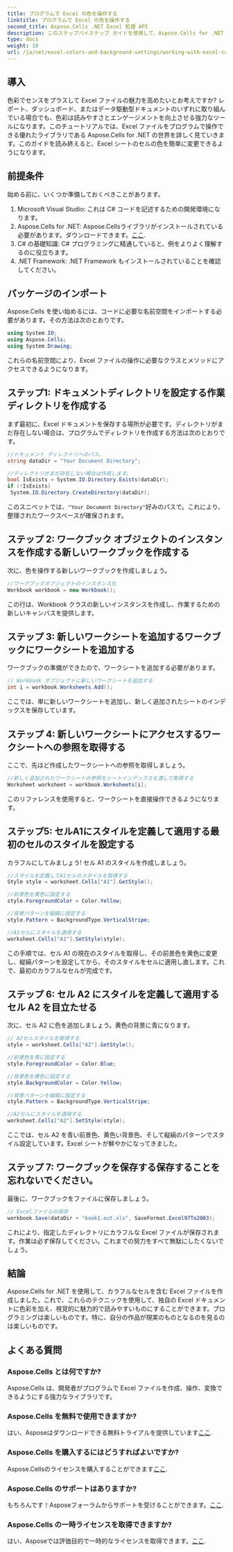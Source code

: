 ```yaml
---
title: プログラムで Excel の色を操作する
linktitle: プログラムで Excel の色を操作する
second_title: Aspose.Cells .NET Excel 処理 API
description: このステップバイステップ ガイドを使用して、Aspose.Cells for .NET を使用して Excel セルの色をプログラムで変更し、データのプレゼンテーションを向上させる方法を学習します。
type: docs
weight: 10
url: /ja/net/excel-colors-and-background-settings/working-with-excel-colors/
---
```

## 導入
色彩でセンスをプラスして Excel ファイルの魅力を高めたいとお考えですか? レポート、ダッシュボード、またはデータ駆動型ドキュメントのいずれに取り組んでいる場合でも、色彩は読みやすさとエンゲージメントを向上させる強力なツールになります。このチュートリアルでは、Excel ファイルをプログラムで操作できる優れたライブラリである Aspose.Cells for .NET の世界を詳しく見ていきます。このガイドを読み終えると、Excel シートのセルの色を簡単に変更できるようになります。

## 前提条件
始める前に、いくつか準備しておくべきことがあります。

1. Microsoft Visual Studio: これは C# コードを記述するための開発環境になります。
2.  Aspose.Cells for .NET: Aspose.Cellsライブラリがインストールされている必要があります。ダウンロードできます。[ここ](https://releases.aspose.com/cells/net/).
3. C# の基礎知識: C# プログラミングに精通していると、例をよりよく理解するのに役立ちます。
4. .NET Framework: .NET Framework もインストールされていることを確認してください。

## パッケージのインポート
Aspose.Cells を使い始めるには、コードに必要な名前空間をインポートする必要があります。その方法は次のとおりです。

```csharp
using System.IO;
using Aspose.Cells;
using System.Drawing;
```

これらの名前空間により、Excel ファイルの操作に必要なクラスとメソッドにアクセスできるようになります。

## ステップ1: ドキュメントディレクトリを設定する作業ディレクトリを作成する

まず最初に、Excel ドキュメントを保存する場所が必要です。ディレクトリがまだ存在しない場合は、プログラムでディレクトリを作成する方法は次のとおりです。

```csharp
//ドキュメント ディレクトリへのパス。
string dataDir = "Your Document Directory";

//ディレクトリがまだ存在しない場合は作成します。
bool IsExists = System.IO.Directory.Exists(dataDir);
if (!IsExists)
 System.IO.Directory.CreateDirectory(dataDir);
```

このスニペットでは、`"Your Document Directory"`好みのパスで。これにより、整理されたワークスペースが確保されます。

## ステップ 2: ワークブック オブジェクトのインスタンスを作成する新しいワークブックを作成する

次に、色を操作する新しいワークブックを作成しましょう。

```csharp
//ワークブックオブジェクトのインスタンス化
Workbook workbook = new Workbook();
```

この行は、Workbook クラスの新しいインスタンスを作成し、作業するための新しいキャンバスを提供します。

## ステップ 3: 新しいワークシートを追加するワークブックにワークシートを追加する

ワークブックの準備ができたので、ワークシートを追加する必要があります。

```csharp
// Workbook オブジェクトに新しいワークシートを追加する
int i = workbook.Worksheets.Add();
```

ここでは、単に新しいワークシートを追加し、新しく追加されたシートのインデックスを保存しています。

## ステップ 4: 新しいワークシートにアクセスするワークシートへの参照を取得する

ここで、先ほど作成したワークシートへの参照を取得しましょう。

```csharp
//新しく追加されたワークシートの参照をシートインデックスを渡して取得する
Worksheet worksheet = workbook.Worksheets[i];
```

このリファレンスを使用すると、ワークシートを直接操作できるようになります。

## ステップ5: セルA1にスタイルを定義して適用する最初のセルのスタイルを設定する

カラフルにしてみましょう! セル A1 のスタイルを作成しましょう。

```csharp
//スタイルを定義してA1セルのスタイルを取得する
Style style = worksheet.Cells["A1"].GetStyle();

//前景色を黄色に設定する
style.ForegroundColor = Color.Yellow;

//背景パターンを縦縞に設定する
style.Pattern = BackgroundType.VerticalStripe;

//A1セルにスタイルを適用する
worksheet.Cells["A1"].SetStyle(style);
```

この手順では、セル A1 の現在のスタイルを取得し、その前景色を黄色に変更し、縦縞パターンを設定してから、そのスタイルをセルに適用し直します。これで、最初のカラフルなセルが完成です。

## ステップ 6: セル A2 にスタイルを定義して適用するセル A2 を目立たせる

次に、セル A2 に色を追加しましょう。黄色の背景に青になります。

```csharp
// A2セルスタイルを取得する
style = worksheet.Cells["A2"].GetStyle();

//前景色を青に設定する
style.ForegroundColor = Color.Blue;

//背景色を黄色に設定する
style.BackgroundColor = Color.Yellow;

//背景パターンを縦縞に設定する
style.Pattern = BackgroundType.VerticalStripe;

//A2セルにスタイルを適用する
worksheet.Cells["A2"].SetStyle(style);
```

ここでは、セル A2 を青い前景色、黄色い背景色、そして縦縞のパターンでスタイル設定しています。Excel シートが鮮やかになってきました。

## ステップ 7: ワークブックを保存する保存することを忘れないでください。

最後に、ワークブックをファイルに保存しましょう。

```csharp
// Excelファイルの保存
workbook.Save(dataDir + "book1.out.xls", SaveFormat.Excel97To2003);
```

これにより、指定したディレクトリにカラフルな Excel ファイルが保存されます。作業は必ず保存してください。これまでの努力をすべて無駄にしたくないでしょう。

## 結論
Aspose.Cells for .NET を使用して、カラフルなセルを含む Excel ファイルを作成しました。これで、これらのテクニックを使用して、独自の Excel ドキュメントに色彩を加え、視覚的に魅力的で読みやすいものにすることができます。プログラミングは楽しいものです。特に、自分の作品が現実のものとなるのを見るのは楽しいものです。
## よくある質問

### Aspose.Cells とは何ですか?
Aspose.Cells は、開発者がプログラムで Excel ファイルを作成、操作、変換できるようにする強力なライブラリです。

### Aspose.Cells を無料で使用できますか?
はい、Asposeはダウンロードできる無料トライアルを提供しています[ここ](https://releases.aspose.com/).

### Aspose.Cells を購入するにはどうすればよいですか?
 Aspose.Cellsのライセンスを購入することができます[ここ](https://purchase.aspose.com/buy).

### Aspose.Cells のサポートはありますか?
もちろんです！Asposeフォーラムからサポートを受けることができます。[ここ](https://forum.aspose.com/c/cells/9).

### Aspose.Cells の一時ライセンスを取得できますか?
はい、Asposeでは評価目的で一時的なライセンスを取得できます。[ここ](https://purchase.aspose.com/temporary-license/).
